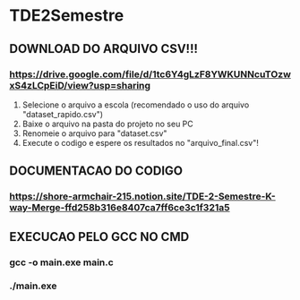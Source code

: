 # TDE2Semestre
## DOWNLOAD DO ARQUIVO CSV!!!
### https://drive.google.com/file/d/1tc6Y4gLzF8YWKUNNcuTOzwxS4zLCpEiD/view?usp=sharing
1. Selecione o arquivo a escola (recomendado o uso do arquivo "dataset_rapido.csv")
2. Baixe o arquivo na pasta do projeto no seu PC
3. Renomeie o arquivo para "dataset.csv"
4. Execute o codigo e espere os resultados no "arquivo_final.csv"!

## DOCUMENTACAO DO CODIGO
### https://shore-armchair-215.notion.site/TDE-2-Semestre-K-way-Merge-ffd258b316e8407ca7ff6ce3c1f321a5

## EXECUCAO PELO GCC NO CMD

### gcc -o main.exe main.c
### ./main.exe

